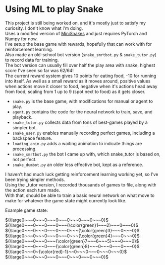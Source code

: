 # Using ML to play Snake

This project is still being worked on, and it's mostly just to satisfy my curiosity. I don't know what I'm doing.\
Uses a modified version of [MiniSnakes](https://github.com/eliasffyksen/MiniSnakes) and just requires PyTorch and Numpy for now.\
I've setup the base game with rewards, hopefully that can work with for reinforcement learning.\
Also made an old-school bot version (`snake_smrtbot.py` & `snake_tutor.py`) to record data for training.\
The bot version can usually fill over half the play area with snake, highest score I've seen so far was 62/64!\
The current reward system gives 10 points for eating food, -10 for running into itself. As well as a small reward as it moves around, positive values when actions move it closer to food, negative when it's actions head away from food, scaling from 1 up to 9 (spot next to food) as it gets closer.

- `snake.py` is the base game, with modifications for manual or agent to play.
- `agent.py` contains the code for the neural network to train, save, and playback.
- `snake_tutor.py` collects data from tons of best-games played by a simpler bot.
- `snake_user.py` enables manually recording perfect games, including a backspace feature.
- `loading_anim.py` adds a waiting animation to indicate things are processing.
- `snake_smrtbot.py` the bot I came up with, which snake_tutor is based on, not perfect.
- `snake_dumbot.py` an older less effective bot, kept as a reference.

I haven't had much luck getting reinforcement learning working yet, so I've been trying simpler methods.\
Using the _tutor version, I recorded thousands of games to file, along with the action each turn made.\
With that, should be able to train a basic neural network on what move to make for whatever the game state might currently look like.

Example game state:

${\large0~~~0~~~0~~~0~~~0~~~0~~~0~~~0}$\
${\large0~~~0~~~0~~~0~~~{\color{green}1~~~2}~~~0~~~0}$\
${\large0~~~0~~~0~~~0~~~0~~~{\color{green}3}~~~0~~~0}$\
${\large0~~~0~~~0~~~0~~~0~~~{\color{green}4}~~~0~~~0}$\
${\large0~~~0~~~0~~~{\color{green}7~~~6~~~5}~~~0~~~0}$\
${\large0~~~0~~~0~~~{\color{green}8}~~~0~~~0~~~0~~~0}$\
${\large0~~~0~{\color{red}-1}~~0~~~0~~~0~~~0~~~0}$\
${\large0~~~0~~~0~~~0~~~0~~~0~~~0~~~0}$
